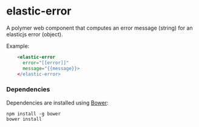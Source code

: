 # elastic-error

A polymer web component that computes an error message (string) for an elasticjs error (object).

Example:
```html
    <elastic-error
      error="[[error]]"
      message="{{message}}>
    </elastic-error>
```

### Dependencies

Dependencies are installed using [Bower](http://bower.io/):

    npm install -g bower
    bower install
